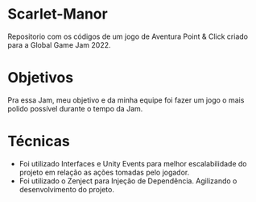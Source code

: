 # Scarlet-Manor
Repositorio com os códigos de um jogo de Aventura Point &amp; Click criado para a Global Game Jam 2022.

# Objetivos
Pra essa Jam, meu objetivo e da minha equipe foi fazer um jogo o mais polido possível durante o tempo da Jam. 

# Técnicas
- Foi utilizado Interfaces e Unity Events para melhor escalabilidade do projeto em relação as ações tomadas pelo jogador. 
- Foi utilizado o Zenject para Injeção de Dependência. Agilizando o desenvolvimento do projeto.
